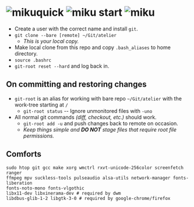 # ![miku]quick ![miku] start ![miku]
* Create a user with the correct name and install `git`.
* `git clone --bare [remote] ~/Git/atelier`
	* _This is your local copy._
* Make local clone from this repo and copy `.bash_aliases` to home directory.
* `source .bashrc`
* `git-root reset --hard` and log back in.

## On committing and restoring changes
* `git-root` is an alias for working with bare repo `~/Git/atelier` with the work-tree starting at `/`
	* `git-root status` -- Ignore unmonitored files with `-uno`
* All normal git commands _(diff, checkout, etc.)_ should work.
	* `git-root add -u` and push changes back to remote on occasion.
	* _Keep things simple and **DO NOT** stage files that require root file permissions._

## Comforts
```
sudo htop git gcc make xorg wmctrl rxvt-unicode-256color screenfetch ranger
ffmpeg mpv suckless-tools pulseaudio alsa-utils network-manager fonts-liberation
fonts-noto-mono fonts-vlgothic
libx11-dev libxinerama-dev # required by dwm
libdbus-glib-1-2 libgtk-3-0 # required by google-chrome/firefox
```

[miku]: https://i.imgur.com/Nr7HV9a.png
